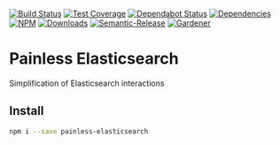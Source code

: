 [![Build Status](https://img.shields.io/travis/loopmediagroup/painless-elasticsearch/master.svg)](https://travis-ci.org/loopmediagroup/painless-elasticsearch)
[![Test Coverage](https://img.shields.io/coveralls/loopmediagroup/painless-elasticsearch/master.svg)](https://coveralls.io/github/loopmediagroup/painless-elasticsearch?branch=master)
[![Dependabot Status](https://api.dependabot.com/badges/status?host=github&repo=loopmediagroup/painless-elasticsearch)](https://dependabot.com)
[![Dependencies](https://david-dm.org/loopmediagroup/painless-elasticsearch/status.svg)](https://david-dm.org/loopmediagroup/painless-elasticsearch)
[![NPM](https://img.shields.io/npm/v/painless-elasticsearch.svg)](https://www.npmjs.com/package/painless-elasticsearch)
[![Downloads](https://img.shields.io/npm/dt/painless-elasticsearch.svg)](https://www.npmjs.com/package/painless-elasticsearch)
[![Semantic-Release](https://github.com/simlu/js-gardener/blob/master/assets/icons/semver.svg)](https://github.com/semantic-release/semantic-release)
[![Gardener](https://github.com/simlu/js-gardener/blob/master/assets/badge.svg)](https://github.com/simlu/js-gardener)

# Painless Elasticsearch

Simplification of Elasticsearch interactions

## Install

```bash
npm i --save painless-elasticsearch
```
